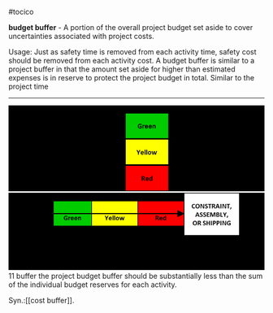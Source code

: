 #tocico

<b>budget buffer</b> -  A portion of the overall project budget set aside to cover uncertainties associated with project costs.

Usage:  Just as safety time is removed from each activity time, safety cost should be removed from each activity cost.  A budget buffer is similar to a project buffer in that the amount set aside for higher than estimated expenses is in reserve to protect the project budget in total.  Similar to the project time 
<hr/>
<img src="./tocico_dictionary_2nd_editio-11_1.png"/>
<img src="./tocico_dictionary_2nd_editio-11_2.png"/>
11 
buffer the project budget buffer should be substantially less than the sum of the individual budget reserves for each activity.
  

Syn.:[[cost buffer]].



